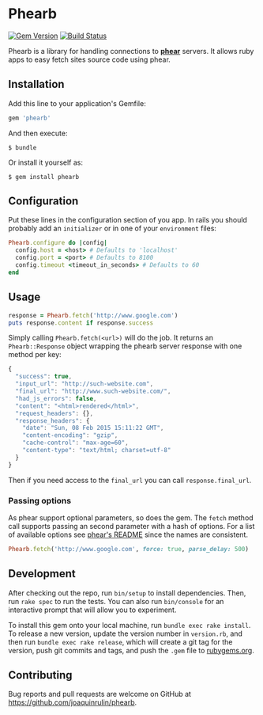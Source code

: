 # Phearb

[![Gem Version](https://badge.fury.io/rb/phearb.svg)](https://badge.fury.io/rb/phearb)
[![Build Status](https://travis-ci.org/joaquinrulin/phearb.svg?branch=master)](https://travis-ci.org/joaquinrulin/phearb)

Phearb is a library for handling connections to [**phear**](https://github.com/Tomtomgo/phearjs) servers. It allows ruby apps to easy fetch sites source code using phear.

## Installation

Add this line to your application's Gemfile:

```ruby
gem 'phearb'
```

And then execute:

    $ bundle

Or install it yourself as:

    $ gem install phearb

## Configuration

Put these lines in the configuration section of you app. In rails you should probably add an `initializer` or in one of your `environment` files:

```ruby
Phearb.configure do |config|
  config.host = <host> # Defaults to 'localhost'
  config.port = <port> # Defaults to 8100
  config.timeout <timeout_in_seconds> # Defaults to 60
end
```

## Usage
```ruby
response = Phearb.fetch('http://www.google.com')
puts response.content if response.success
```

Simply calling `Phearb.fetch(<url>)` will do the job. It returns an `Phearb::Response` object wrapping the phearb server response with one method per key:
```js
{
  "success": true,
  "input_url": "http://such-website.com",
  "final_url": "http://www.such-website.com/",
  "had_js_errors": false,
  "content": "<html>rendered</html>",
  "request_headers": {},
  "response_headers": {
    "date": "Sun, 08 Feb 2015 15:11:22 GMT",
    "content-encoding": "gzip",
    "cache-control": "max-age=60",
    "content-type": "text/html; charset=utf-8"
  }
}
```

Then if you need access to the `final_url` you can call `response.final_url`.

### Passing options
As phear support optional parameters, so does the gem. The `fetch` method call supports passing an second parameter with a hash of options. For a list of available options see [phear's README](https://github.com/Tomtomgo/phearjs#usage) since the names are consistent.

```ruby
Phearb.fetch('http://www.google.com', force: true, parse_delay: 500)
```

## Development

After checking out the repo, run `bin/setup` to install dependencies. Then, run `rake spec` to run the tests. You can also run `bin/console` for an interactive prompt that will allow you to experiment.

To install this gem onto your local machine, run `bundle exec rake install`. To release a new version, update the version number in `version.rb`, and then run `bundle exec rake release`, which will create a git tag for the version, push git commits and tags, and push the `.gem` file to [rubygems.org](https://rubygems.org).

## Contributing

Bug reports and pull requests are welcome on GitHub at https://github.com/joaquinrulin/phearb.
